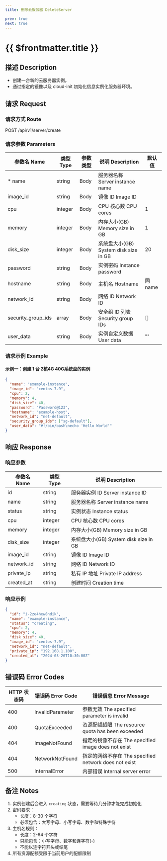```yaml
---
title: 删除云服务器 DeleteServer

prev: true
next: true
---
```


# {{ $frontmatter.title }}

## 描述 Description

- 创建一台新的云服务器实例。
- 通过指定的镜像以及 cloud-init 初始化信息实例化服务器环境。

## 请求 Request

### 请求方式 Route

<div class="route">
  <span class="route-method">POST</span>
  <span class="route-path">/api/v1/server/create</span>
</div>

### 请求参数 Parameters

| 参数名 Name | 类型 Type | 参数类型 | 说明 Description | 默认值 |
| --- | --- | --- | --- | --- |
| * name | string | Body | 服务器名称 Server instance name |  |
| image_id | string | Body | 镜像 ID Image ID |  |
| cpu | integer | Body | CPU 核心数 CPU cores | 1 |
| memory | integer | Body | 内存大小(GB) Memory size in GB | 1 |
| disk_size | integer | Body | 系统盘大小(GB) System disk size in GB | 20 |
| password | string | Body | 实例密码 Instance password |  |
| hostname | string | Body | 主机名 Hostname | 同 name |
| network_id | string | Body | 网络 ID Network ID |  |
| security_group_ids | array | Body | 安全组 ID 列表 Security group IDs | [] |
| user_data | string | Body | 实例自定义数据 User data | "" |

### 请求示例 Example

#### 示例一：创建 1 台 2核4G 40G系统盘的实例

```json
{
  "name": "example-instance",
  "image_id": "centos-7.9",
  "cpu": 2,
  "memory": 4,
  "disk_size": 40,
  "password": "Password@123",
  "hostname": "example-host",
  "network_id": "net-default",
  "security_group_ids": ["sg-default"],
  "user_data": "#!/bin/bash\necho 'Hello World'"
}
```

## 响应 Response

### 响应参数

| 参数名 Name | 类型 Type | 说明 Description |
| --- | --- | --- |
| id | string | 服务器实例 ID Server instance ID |
| name | string | 服务器名称 Server instance name |
| status | string | 实例状态 Instance status |
| cpu | integer | CPU 核心数 CPU cores |
| memory | integer | 内存大小(GB) Memory size in GB |
| disk_size | integer | 系统盘大小(GB) System disk size in GB |
| image_id | string | 镜像 ID Image ID |
| network_id | string | 网络 ID Network ID |
| private_ip | string | 私有 IP 地址 Private IP address |
| created_at | string | 创建时间 Creation time |

### 响应示例

```json
{
  "id": "i-2ze4hxw8hdik",
  "name": "example-instance",
  "status": "creating",
  "cpu": 2,
  "memory": 4,
  "disk_size": 40,
  "image_id": "centos-7.9",
  "network_id": "net-default",
  "private_ip": "192.168.1.100",
  "created_at": "2024-03-20T10:30:00Z"
}
```

## 错误码 Error Codes

| HTTP 状态码 | 错误码 Error Code | 错误信息 Error Message |
| --- | --- | --- |
| 400 | InvalidParameter | 参数无效 The specified parameter is invalid |
| 400 | QuotaExceeded | 资源配额超限 The resource quota has been exceeded |
| 404 | ImageNotFound | 指定的镜像不存在 The specified image does not exist |
| 404 | NetworkNotFound | 指定的网络不存在 The specified network does not exist |
| 500 | InternalError | 内部错误 Internal server error |

## 备注 Notes

1. 实例创建后会进入 `creating` 状态，需要等待几分钟才能完成初始化
2. 密码要求：
   - 长度：8-30 个字符
   - 必须包含：大写字母、小写字母、数字和特殊字符
3. 主机名规则：
   - 长度：2-64 个字符
   - 只能包含：小写字母、数字和连字符(-)
   - 不能以连字符开头或结尾
4. 所有资源配额受限于当前用户的配额限制